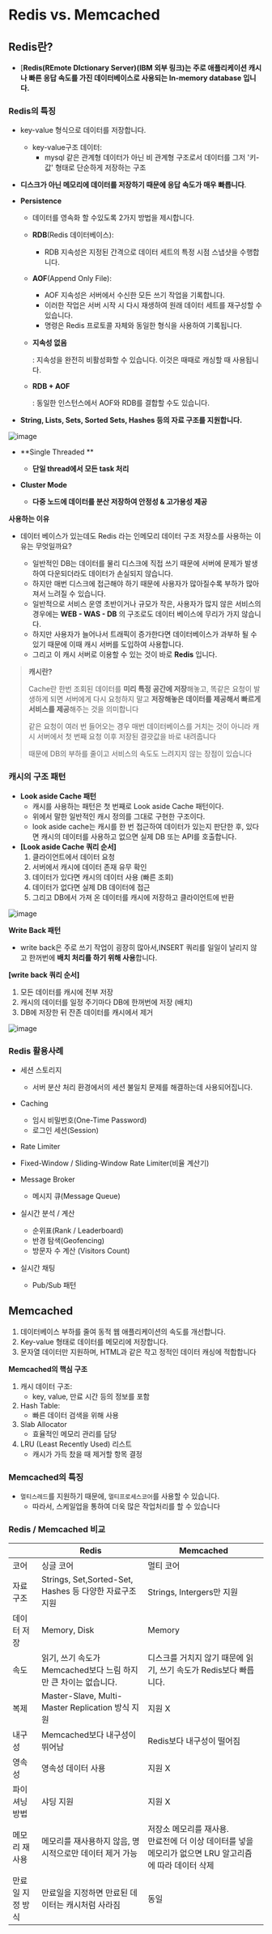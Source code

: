 # Redis vs. Memcached



## Redis란?

- [**Redis(REmote DIctionary Server)(IBM 외부 링크)는 주로 애플리케이션 캐시나 빠른 응답 속도를 가진 데이터베이스로 사용되는 In-memory database 입니다.**

### Redis의 특징

- key-value 형식으로 데이터를 저장합니다.

  - key-value구조 데이터:
    - mysql 같은 관계형 데이터가 아닌 비 관계형 구조로서 데이터를 그저 '키-값' 형태로 단순하게 저장하는 구조

- **디스크가 아닌 메모리에 데이터를 저장하기 때문에 응답 속도가 매우 빠릅니다**.

- **Persistence** 

  - 데이터를 영속화 할 수있도록 2가지 방법을 제시합니다.

  - **RDB**(Redis 데이터베이스):

    - RDB 지속성은 지정된 간격으로 데이터 세트의 특정 시점 스냅샷을 수행합니다.

  - **AOF**(Append Only File):

    - AOF 지속성은 서버에서 수신한 모든 쓰기 작업을 기록합니다.
    - 이러한 작업은 서버 시작 시 다시 재생하여 원래 데이터 세트를 재구성할 수 있습니다.
    - 명령은 Redis 프로토콜 자체와 동일한 형식을 사용하여 기록됩니다.

  - **지속성 없음**

    : 지속성을 완전히 비활성화할 수 있습니다. 이것은 때때로 캐싱할 때 사용됩니다.

  - **RDB + AOF**

    : 동일한 인스턴스에서 AOF와 RDB를 결합할 수도 있습니다.

- **String, Lists, Sets, Sorted Sets, Hashes 등의 자료 구조를 지원합니다.**

![image](https://github.com/user-attachments/assets/58ca0167-5e00-42df-b57a-81a8aece9c1d)


- **Single Threaded **
  - **단일 thread에서 모든 task 처리**

- **Cluster Mode** 

  - **다중 노드에 데이터를 분산 저장하여 안정성 & 고가용성 제공**

    

**사용하는 이유**

- 데이터 베이스가 있는데도 Redis 라는 인메모리 데이터 구조 저장소를 사용하는 이유는 무엇일까요?

  - 일반적인 DB는 데이터를 물리 디스크에 직접 쓰기 때문에 서버에 문제가 발생하여 다운되더라도 데이터가 손실되지 않습니다.
  - 하지만 매번 디스크에 접근해야 하기 때문에 사용자가 많아질수록 부하가 많아져서 느려질 수 있습니다.
  - 일반적으로 서비스 운영 초반이거나 규모가 작은, 사용자가 많지 않은 서비스의 경우에는 **WEB - WAS - DB** 의 구조로도 데이터 베이스에 무리가 가지 않습니다.
  - 하지만 사용자가 늘어나서 트래픽이 증가한다면 데이터베이스가 과부하 될 수 있기 때문에 이때 캐시 서버를 도입하여 사용합니다.
  - 그리고 이 캐시 서버로 이용할 수 있는 것이 바로 **Redis** 입니다.

  

> **캐시란?**
>
> Cache란 한번 조회된 데이터를 **미리 특정 공간에 저장**해놓고, 똑같은 요청이 발생하게 되면 서버에게 다시 요청하지 말고 **저장해놓은 데이터를 제공해서 빠르게 서비스를 제공**해주는 것을 의미합니다
>
> 같은 요청이 여러 번 들어오는 경우 매번 데이터베이스를 거치는 것이 아니라 캐시 서버에서 첫 번째 요청 이후 저장된 결괏값을 바로 내려줍니다
>
> 때문에 DB의 부하를 줄이고 서비스의 속도도 느려지지 않는 장점이 있습니다

### 캐시의 구조 패턴

- **Look aside Cache 패턴**
  - 캐시를 사용하는 패턴은 첫 번째로 Look aside Cache 패턴이다.
  - 위에서 말한 일반적인 캐시 정의를 그대로 구현한 구조이다.
  - look aside cache는 캐시를 한 번 접근하여 데이터가 있는지 판단한 후, 있다면 캐시의 데이터를 사용하고 없으면 실제 DB 또는 API를 호출합니다.
- **[Look aside Cache 쿼리 순서]**
  1. 클라이언트에서 데이터 요청
  2. 서버에서 캐시에 데이터 존재 유무 확인
  3. 데이터가 있다면 캐시의 데이터 사용 (빠른 조회)
  4. 데이터가 없다면 실제 DB 데이터에 접근
  5. 그리고 DB에서 가져 온 데이터를 캐시에 저장하고 클라이언트에 반환

![image](https://github.com/user-attachments/assets/0dc1730d-d6c8-4287-bf9e-471695e9e809)


**Write Back 패턴**

- write back은 주로 쓰기 작업이 굉장히 많아서,INSERT 쿼리를 일일이 날리지 않고 한꺼번에 **배치 처리를 하기 위해 사용**합니다.

**[write back 쿼리 순서]**

1. 모든 데이터를 캐시에 전부 저장
2. 캐시의 데이터를 일정 주기마다 DB에 한꺼번에 저장 (배치)
3. DB에 저장한 뒤  잔존 데이터를 캐시에서 제거

![image](https://github.com/user-attachments/assets/3881f1c8-ae97-4f1a-8a78-42533b40c23e)



### Redis  활용사례

- 세션 스토리지

  - 서버 분산 처리 환경에서의 세션 불일치 문제를 해결하는데 사용되어집니다.

- Caching 

  - 임시 비밀번호(One-Time Password) 
  - 로그인 세션(Session)   

-  Rate Limiter

  - Fixed-Window / Sliding-Window Rate Limiter(비율 계산기)

- Message Broker

  -  메시지 큐(Message Queue)

- 실시간 분석 / 계산

  - 순위표(Rank / Leaderboard) 
  - 반경 탐색(Geofencing) 
  - 방문자 수 계산  (Visitors Count) 

- 실시간 채팅

  - Pub/Sub 패턴

  

## Memcached

1. 데이터베이스 부하를 줄여 동적 웹 애플리케이션의 속도를 개선합니다.
2. Key-value 형태로 데이터를 메모리에 저장합니다.
3. 문자열 데이터만 지원하며, HTML과 같은 작고 정적인 데이터 캐싱에 적합합니다

**Memcached의 핵심 구조**

1. 캐시 데이터 구조:
   - key, value, 만료 시간 등의 정보를 포함
2. Hash Table:
   - 빠른 데이터 검색을 위해 사용
3. Slab Allocator
   - 효율적인 메모리 관리를 담당
4. LRU (Least Recently Used) 리스트
   - 캐시가 가득 찼을 때 제거할 항목 결정

### Memcached의 특징

- `멀티스레드`를 지원하기 때문에, `멀티프로세스코어`를 사용할 수 있습니다. 
  - 따라서, 스케일업을 통하여 더욱 많은 작업처리를 할 수 있습니다

### **Redis / Memcached 비교**

|                  | **Redis**                                                    | **Memcached**                                                |
| ---------------- | ------------------------------------------------------------ | ------------------------------------------------------------ |
| 코어             | 싱글 코어                                                    | 멀티 코어                                                    |
| 자료구조         | Strings, Set,Sorted-Set, Hashes 등 다양한 자료구조 지원      | Strings, Intergers만 지원                                    |
| 데이터 저장      | Memory, Disk                                                 | Memory                                                       |
| 속도             | 읽기, 쓰기 속도가 Memcached보다 느림 하지만 큰 차이는 없습니다. | 디스크를 거치지 않기 때문에 읽기, 쓰기 속도가 Redis보다 빠릅니다. |
| 복제             | Master-Slave, Multi-Master Replication 방식 지원             | 지원 X                                                       |
| 내구성           | Memcached보다 내구성이 뛰어남                                | Redis보다 내구성이 떨어짐                                    |
| 영속성           | 영속성 데이터 사용                                           | 지원 X                                                       |
| 파이셔닝 방법    | 샤딩 지원                                                    | 지원 X                                                       |
| 메모리 재사용    | 메모리를 재사용하지 않음, 명시적으로만 데이터 제거 가능      | 저장소 메모리를 재사용. <br />만료전에 더 이상 데이터를 넣을 메모리가 없으면 LRU 알고리즘에 따라 데이터 삭제 |
| 만료일 지정 방식 | 만료일을 지정하면 만료된 데이터는 캐시처럼 사라짐            | 동일                                                         |
